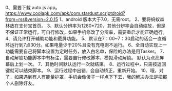 0、需要下载 auto.js app。https://www.coolapk.com/apk/com.stardust.scriptdroid?from=rss&version=2.0.15
1、android 版本大于7.0，无需root。 
2、要将蚂蚁森林放在支付宝首页。 
3、默认分辨率为1280*720，其他分辨率会自动缩放，但是不保证正常运行，可自行修改。如果手机修改了分辨率，需要重启才能正确运行。 
4、请允许打开辅助功能和截屏功能。 
5、默认在7：00~7：30启动的话会一直循环运行到7点30分。如果电量少于20%且没有充电则不运行。 
6、全自动实现上一功能需要自己将脚本设置为定时任务，放入白名单，保险的办法是用Tasker。
7、自动解锁功能脚本中有标注，需要自行修改脚本，模拟滑动解锁。 默认为点亮屏幕后上划一次。
7、其他时间默认运行一次就结束。
8、运行过程中，只需按返回键就可以结束脚本。
9、运行过程中出错，会自动矫正，重新开始。
10、哦，对了，如果遇到有人有能量护罩，手机会像傻子一样点下下去，我的解决办法是把那个人删除好友。
